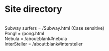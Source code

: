 # Site directory
<br>Subway surfers = /Subway.html (Case sensitive)
<br>Pong! = /pong.html
<br>Nebula = /about:blank#nebula
<br>InterSteller = /about:blank#intersteller
